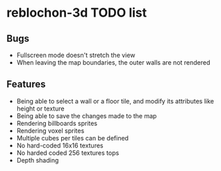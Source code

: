 # reblochon-3d TODO list

## Bugs

* Fullscreen mode doesn't stretch the view
* When leaving the map boundaries, the outer walls are not rendered

## Features

* Being able to select a wall or a floor tile, and modify its attributes like
height or texture
* Being able to save the changes made to the map
* Rendering billboards sprites
* Rendering voxel sprites
* Multiple cubes per tiles can be defined
* No hard-coded 16x16 textures
* No harded coded 256 textures tops
* Depth shading

